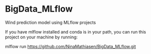 # BigData_MLflow

Wind prediction model using MLflow projects

If you have mlflow installed and conda is in your path, you can run this project on your machine by running:

mlflow run https://github.com/NinaMathiasen/BigData_MLflow.git
